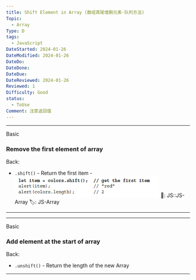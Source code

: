 ```yaml
---
title: Shift Element in Array (数组首尾增删元素-队列方法)
Topic:
  - Array
Type: D
tags:
  - JavaScript
DateStarted: 2024-01-26
DateModified: 2024-01-26
DateDo:
DateDone:
DateDue:
DateReviewed: 2024-01-26
Reviewed: 1
Difficulty: Good
status:
  - ToUse
Comment: 注意返回值
---
```


---

Basic

### Remove the first element of array

Back:

- `.shift()` - Return the first item - ![](./z-Assets/1691305532869.png)
📌: JS::JS-Array
🏷️: JS-Array
<!--ID: 1706600287453-->

---

---

Basic

### Add element at the start of array

Back:

- `.unshift()` - Return the length of the new Array
<!--ID: 1706600287458-->

---
